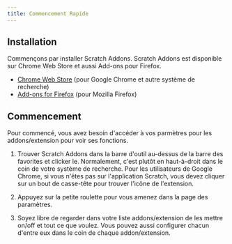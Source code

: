 ```yaml
---
title: Commencement Rapide
---
```


## Installation

Commençons par installer Scratch Addons. Scratch Addons est disponible sur Chrome Web Store et aussi Add-ons pour Firefox.

- [Chrome Web Store](https://chrome.google.com/webstore/detail/fbeffbjdlemaoicjdapfpikkikjoneco) (pour Google Chrome et autre système de recherche)
- [Add-ons for Firefox](https://addons.mozilla.org/firefox/addon/scratch-messaging-extension/) (pour Mozilla Firefox) 

## Commencement

Pour commencé, vous avez besoin d'accéder à vos parmètres pour les addons/extension pour voir ses fonctions.

<!-- TODO: Ajouter des images -->

1. Trouver Scratch Addons dans la barre d'outil au-dessus de la barre des favorites et clicker le.
   Normalement, c'est plutôt en haut-à-droit dans le coin de votre système de recherche. Pour les utilisateurs de Google Chrome, si vous n'êtes pas sur l'application Scratch, vous devez cliquer sur un bout de casse-tête pour trouver l'icône de l'extension.

2. Appuyez sur la petite roulette pour vous amenez dans la page des paramètres.

3. Soyez libre de regarder dans votre liste addons/extension de les mettre on/off et tout ce que voulez.
   Vous pouvez aussi configurer chacun d'entre eux dans le coin de chaque addon/extension.